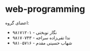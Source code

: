 # web-programming

اعضای گروه:

- نگار نوبختی - ۹۸۱۷۱۲۰۱
- ندا تقی‌زاده سراجه - ۹۸۱۷۰۷۴۳
- شهاب حسینی مقدم - ۹۸۱۰۵۷۱۶

